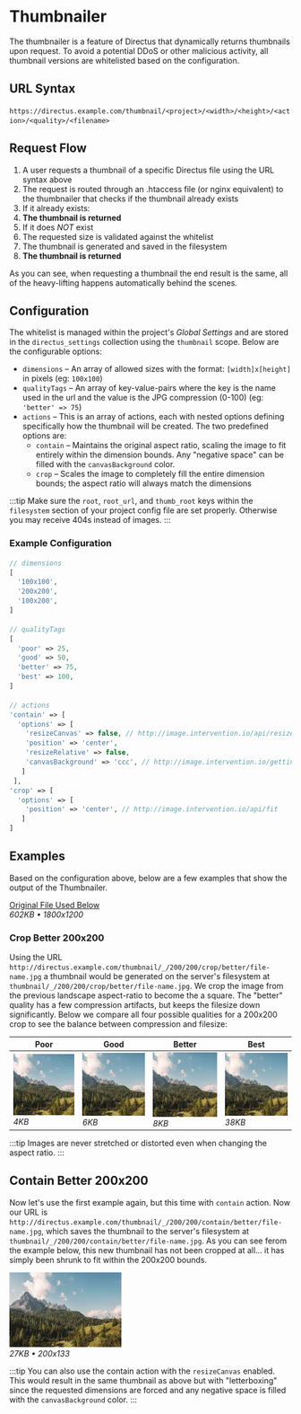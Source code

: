 # Thumbnailer

The thumbnailer is a feature of Directus that dynamically returns thumbnails upon request. To avoid a potential DDoS or other malicious activity, all thumbnail versions are whitelisted based on the configuration.

## URL Syntax

`https://directus.example.com/thumbnail/<project>/<width>/<height>/<action>/<quality>/<filename>`

## Request Flow

1. A user requests a thumbnail of a specific Directus file using the URL syntax above
2. The request is routed through an .htaccess file (or nginx equivalent) to the thumbnailer that checks if the thumbnail already exists
3. If it already exists:
  1. **The thumbnail is returned**
4. If it does _NOT_ exist
  1. The requested size is validated against the whitelist
  2. The thumbnail is generated and saved in the filesystem
  3. **The thumbnail is returned**

As you can see, when requesting a thumbnail the end result is the same, all of the heavy-lifting happens automatically behind the scenes.

## Configuration

The whitelist is managed within the project's _Global Settings_ and are stored in the `directus_settings` collection using the `thumbnail` scope. Below are the configurable options:

* `dimensions` – An array of allowed sizes with the format: `[width]x[height]` in pixels (eg: `100x100`)
* `qualityTags` – An array of key-value-pairs where the key is the name used in the url and the value is the JPG compression (0-100) (eg: `'better' => 75`)
* `actions` – This is an array of actions, each with nested options defining specifically how the thumbnail will be created. The two predefined options are:
  * `contain` – Maintains the original aspect ratio, scaling the image to fit entirely within the dimension bounds. Any "negative space" can be filled with the `canvasBackground` color.
  * `crop` –  Scales the image to completely fill the entire dimension bounds; the aspect ratio will always match the dimensions

:::tip
Make sure the `root`, `root_url`, and `thumb_root` keys within the `filesystem` section of your project config file are set properly. Otherwise you may receive 404s instead of images.
:::

### Example Configuration

```php
// dimensions
[
  '100x100',
  '200x200',
  '100x200',
]

// qualityTags
[
  'poor' => 25,
  'good' => 50,
  'better' => 75,
  'best' => 100,
]

// actions
'contain' => [
  'options' => [
    'resizeCanvas' => false, // http://image.intervention.io/api/resizeCanvas
    'position' => 'center',
    'resizeRelative' => false,
    'canvasBackground' => 'ccc', // http://image.intervention.io/getting_started/formats
   ]
 ],
'crop' => [
  'options' => [
    'position' => 'center', // http://image.intervention.io/api/fit
   ]
]
```

## Examples

Based on the configuration above, below are a few examples that show the output of the Thumbnailer.

[Original File Used Below](/img/thumbnailer/original.jpg)<br>_602KB • 1800x1200_

### Crop Better 200x200

Using the URL `http://directus.example.com/thumbnail/_/200/200/crop/better/file-name.jpg` a thumbnail would be generated on the server's filesystem at `thumbnail/_/200/200/crop/better/file-name.jpg`. We crop the image from the previous landscape aspect-ratio to become the a square. The "better" quality has a few compression artifacts, but keeps the filesize down significantly. Below we compare all four possible qualities for a 200x200 crop to see the balance between compression and filesize:

| Poor | Good | Better | Best |
|------|------|--------|------|
| ![Poor](/img/thumbnailer/200-200-crop-poor.jpg)<br>_4KB_ | ![Good](/img/thumbnailer/200-200-crop-good.jpg)<br>_6KB_ | ![Better](/img/thumbnailer/200-200-crop-better.jpg)<br>_8KB_ | ![Best](/img/thumbnailer/200-200-crop-best.jpg)<br>_38KB_ |

:::tip
Images are never stretched or distorted even when changing the aspect ratio.
:::

## Contain Better 200x200

Now let's use the first example again, but this time with `contain` action. Now our URL is `http://directus.example.com/thumbnail/_/200/200/contain/better/file-name.jpg`, which saves the thumbnail to the server's filesystem at `thumbnail/_/200/200/contain/better/file-name.jpg`. As you can see ferom the example below, this new thumbnail has not been cropped at all... it has simply been shrunk to fit within the 200x200 bounds.

![Contain](/img/thumbnailer/200-200-contain-better.jpg)<br>_27KB • 200x133_

:::tip
You can also use the contain action with the `resizeCanvas` enabled. This would result in the same thumbnail as above but with "letterboxing" since the requested dimensions are forced and any negative space is filled with the `canvasBackground` color.
:::